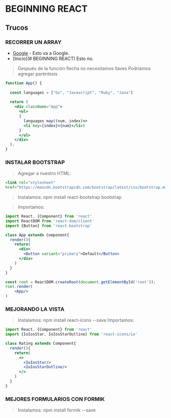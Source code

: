 # BEGINNING REACT

## Trucos

### RECORRER UN ARRAY

- [Google](www.google.com) - Esto va a Google.
- [Inicio](# BEGINNING REACT) Esto no.

> Después de la función flecha no necesitamos llaves
> Podríamos agregar paréntesis

```jsx
function App() {
  
  const languages = ["Go", "Javascript", "Ruby", "Java"]
  
  return (
    <div className="App">
      <ul>
      {
        languages.map((num, index)=>
        <li key={index}>{num}</li>)
      }
      </ul>
    </div>  
  );
}
```

### INSTALAR BOOTSTRAP

> Agregar a nuestro HTML:

```html
<link rel="stylesheet"
href="https://maxcdn.bootstrapcdn.com/bootstrap/latest/css/bootstrap.min.css">
```

> Instalamos: npm install react-bootstrap bootstrap

> Importamos:

```jsx
import React, {Component} from 'react'
import ReactDOM from 'react-dom/client'
import {Button} from 'react-bootstrap'

class App extends Component{
  render(){
    return(
      <div>
        <Button variant="primary">Default</Button>
      </div>
    )
  }
}

const root = ReactDOM.createRoot(document.getElementById('root'));
root.render(
    <App/>
)
```

### MEJORANDO LA VISTA

> Instalamos: npm install react-icons --save
> Importamos:

```jsx
import React, {Component} from 'react'
import {IoIosStar, IoIosStarOutline} from 'react-icons/io'

class Rating extends Component{
  render(){
    return(
      <>
        <IoIosStar/>
        <IoIosStarOutline/>
      </>
    )
  }
}
```

### MEJORES FORMULARIOS CON FORMIK

> Instalamos: npm install formik --save

```jsx
```








































































